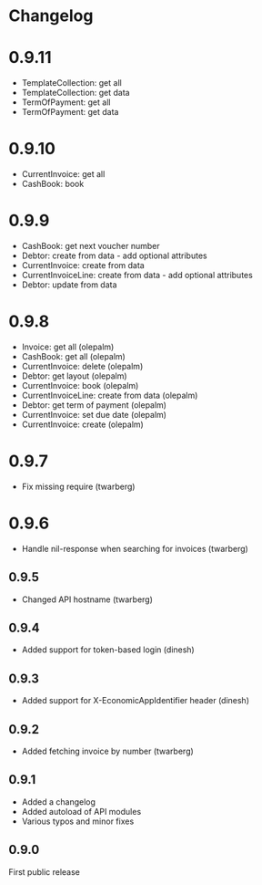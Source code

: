 # Changelog

# 0.9.11

 - TemplateCollection: get all
 - TemplateCollection: get data
 - TermOfPayment: get all
 - TermOfPayment: get data

# 0.9.10

 - CurrentInvoice: get all
 - CashBook: book

# 0.9.9

 - CashBook: get next voucher number
 - Debtor: create from data - add optional attributes
 - CurrentInvoice: create from data
 - CurrentInvoiceLine: create from data - add optional attributes
 - Debtor: update from data

# 0.9.8

 - Invoice: get all (olepalm)
 - CashBook: get all (olepalm)
 - CurrentInvoice: delete (olepalm)
 - Debtor: get layout (olepalm)
 - CurrentInvoice: book (olepalm)
 - CurrentInvoiceLine: create from data (olepalm)
 - Debtor: get term of payment (olepalm)
 - CurrentInvoice: set due date (olepalm)
 - CurrentInvoice: create (olepalm)


# 0.9.7

 - Fix missing require (twarberg)

# 0.9.6

 - Handle nil-response when searching for invoices (twarberg)

## 0.9.5

 - Changed API hostname (twarberg)

## 0.9.4

 - Added support for token-based login (dinesh)

## 0.9.3

- Added support for X-EconomicAppIdentifier header (dinesh)

## 0.9.2

- Added fetching invoice by number (twarberg)

## 0.9.1

- Added a changelog
- Added autoload of API modules
- Various typos and minor fixes

## 0.9.0

First public release
